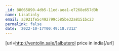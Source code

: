 ```yaml
---
_id: 88065890-4db5-11ed-aea1-e7268e657d3b
name: Lisatinly
email: a3921fe5c492799c585be32a8151bc23
permalink: false
date: '2022-10-17T00:49:18.731Z'
---
```

[url=http://ventolin.sale/]albuterol price in india[/url]
